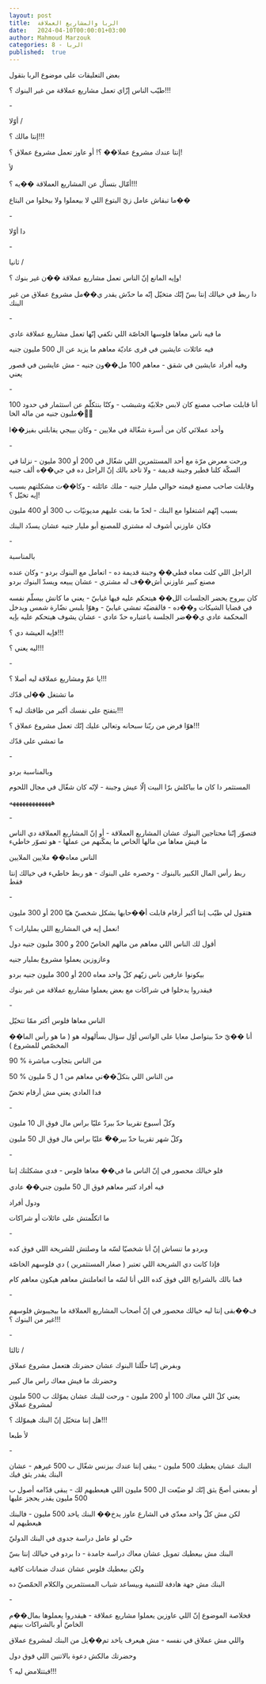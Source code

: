 ```yaml
---
layout: post
title:  الربا والمشاريع العملاقة
date:   2024-04-10T00:00:01+03:00
author: Mahmoud Marzouk
categories: 8 - الربا
published:  true
---
```

بعض التعليقات على موضوع الربا بتقول

طيّب الناس إزّاي تعمل مشاريع عملاقة من غير البنوك ؟!!!

\-

أوّلا /

إنتا مالك ؟!!!

إنتا عندك مشروع عملا�� ؟! أو عاوز تعمل مشروع عملاق ؟!

لأ

أمّال بتسأل عن المشاريع العملاقة ��يه ؟!!!

ما تبقاش عامل زيّ البتوع اللي لا بيعملوا ولا بيخلوا من
البتاع��

\-

دا أوّلا

\-

ثانيا /

وإيه المانع إنّ الناس تعمل مشاريع عملاقة ��ن غير بنوك ؟!

دا ربط في خيالك إنتا بسّ إنّك متخيّل إنّه ما حدّش يقدر ي��مل مشروع عملاق من
غير البنك

\-

ما فيه ناس معاها فلوسها الخاصّة اللي تكفي إنّها تعمل مشاريع عملاقة
عادي

فيه عائلات عايشين في قرى عاديّة معاهم ما يزيد عن ال 500 مليون
جنيه

وفيه أفراد عايشين في شقق - معاهم 100 مل��ون جنيه - مش عايشين في قصور
يعني

\-

أنا قابلت صاحب مصنع كان لابس جلابيّة وشبشب - وكنّا بنتكلّم عن استثمار في
حدود 100 مليون جنيه من ماله الخا��ّ

وأحد عملائي كان من أسرة شغّالة في ملايين - وكان بييجي يقابلني
بفيز��ا

\-

ورحت معرض مرّة مع أحد المستثمرين اللي شغّال في 200 أو 300 مليون - نزلنا
في السكّة كلنا فطير وجبنة قديمة - ولا تاخد بالك إنّ الراجل ده في جي��ه ألف
جنيه

وقابلت صاحب مصنع قيمته حوالي مليار جنيه - ملك عائلته - وكا��ت مشكلتهم
بسبب إيه تخيّل ؟!

بسبب إنّهم اشتغلوا مع البنك - لحدّ ما بقت عليهم مديونيّات ب 300 أو 400
مليون

فكان عاوزني أشوف له مشتري للمصنع أبو مليار جنيه عشان يسدّد
البنك

\-

بالمناسبة

الراجل اللي كلت معاه فطي�� وجبنة قديمة ده - اتعامل مع البنوك بردو - وكان
عنده مصنع كبير عاوزني أش��ف له مشتري - عشان يبيعه ويسدّ البنوك
بردو

كان بيروح يحضر الجلسات الل�� هيتحكم عليه فيها غيابيّ - يعني ما كانش بيسلّم
نفسه في قضايا الشيكات و��ده - فالقضيّة تمشي غيابيّ - وهوّا يلبس نضّارة شمس
ويدخل المحكمة عادي ي��ضر الجلسة باعتباره حدّ عادي - عشان يشوف هيتحكم عليه
بإيه

فإيه العيشة دي ؟!!!

ليه يعني ؟!!!

\-

يا عمّ ومشاريع عملاقة ليه أصلا ؟!!!

ما تشتغل ��لى قدّك

بتفتح على نفسك أكبر من طاقتك ليه ؟!!!

هوّا فرض من ربّنا سبحانه وتعالى عليك إنّك تعمل مشروع عملاق
؟!!!

ما تمشي على قدّك

\-

وبالمناسبة بردو

المستثمر دا كان ما بياكلش برّا البيت إلّا عيش وجبنة - لإنّه كان شغّال في
مجال اللحوم

هههههههههههههه

\-

فتصوّر إنّنا محتاجين البنوك عشان المشاريع العملاقة - أو إنّ المشاريع
العملاقة دي الناس ما فيش معاها من مالها الخاص ما يمكّنهم من عملها - هو
تصوّر خاطيء

الناس معاه�� ملايين الملايين

ربط رأس المال الكبير بالبنوك - وحصره على البنوك - هو ربط خاطيء في خيالك
إنتا فقط

\-

هتقول لي طيّب إنتا أكبر أرقام قابلت أ��حابها بشكل شخصيّ هيّا 200 أو 300
مليون

نعمل إيه في المشاريع اللي بمليارات ؟!

أقول لك الناس اللي معاهم من مالهم الخاصّ 200 و 300 مليون جنيه
دول

وعازوزين يعملوا مشروع بمليار جنيه

بيكونوا عارفين ناس زيّهم كلّ واحد معاه 200 أو 300 مليون جنيه
بردو

فيقدروا يدخلوا في شراكات مع بعض يعملوا مشاريع عملاقة من غير
بنوك

\-

الناس معاها فلوس أكتر ممّا تتخيّل

أنا ��يّ حدّ بيتواصل معايا على الواتس أوّل سؤال بسألهوله هو ( ما هو رأس
الما�� المخصّص للمشروع )

90 % من الناس بتجاوب مباشرة

50 % من الناس اللي بتكلّ��ني معاهم من 1 ل 5 مليون

فدا العادي يعني مش أرقام تخضّ

\-

وكلّ أسبوع تقريبا حدّ بيردّ عليّا براس مال فوق ال 10 مليون

وكلّ شهر تقريبا حدّ بير��ّ عليّا براس مال فوق ال 50 مليون

\-

فلو خيالك محصور في إنّ الناس ما في�� معاها فلوس - فدي مشكلتك
إنتا

فيه أفراد كتير معاهم فوق ال 50 مليون جني�� عادي

ودول أفراد

ما اتكلّمتش على عائلات أو شراكات

\-

وبردو ما تنساش إنّ أنا شخصيّا لسّه ما وصلتش للشريحة اللي فوق
كده

فإذا كانت دي الشريحة اللي تعتبر ( صغار المستثمرين ) دي فلوسهم
الخاصّة

فما بالك بالشرايح اللي فوق كده اللي أنا لسّه ما اتعاملتش معاهم هيكون
معاهم كام

\-

ف��بقى إنتا ليه خيالك محصور في إنّ أصحاب المشاريع العملاقة ما بيجيبوش
فلوسهم غير من البنوك ؟!!!

\-

ثالثا /

وبفرض إنّنا حلّلنا البنوك عشان حضرتك هتعمل مشروع عملاق

وحضرتك ما فيش معاك راس مال كبير

يعني كلّ اللي معاك 100 أو 200 مليون - ورحت للبنك عشان يموّلك ب 500 مليون
لمشروع عملاق

هل إنتا متخيّل إنّ البنك هيموّلك ؟!!!

لأ طبعا

\-

البنك عشان يعطيك 500 مليون - يبقى إنتا عندك بيزنس شغّال ب 500 غيرهم -
عشان البنك يقدر يثق فيك

أو بمعنى أصحّ يثق إنّك لو ضيّعت ال 500 مليون اللي هيعطيهم لك - يبقى قدّامه
أصول ب 500 مليون يقدر يحجز عليها

لكن مش كلّ واحد معدّي في الشارع عاوز يدخ�� البنك ياخد 500 مليون - فالبنك
هيعطيهم له

حتّى لو عامل دراسة جدوى في البنك الدوليّ

البنك مش بيعطيك تمويل عشان معاك دراسة جامدة - دا بردو في خيالك إنتا
بسّ

ولكن بيعطيك فلوس عشان عندك ضمانات كافية

البنك مش جهة هادفة للتنمية وبيساعد شباب المستثمرين والكلام الحمّصيّ
ده

\-

فخلاصة الموضوع إنّ اللي عاوزين يعملوا مشاريع عملاقة - هيقدروا يعملوها
بمال��م الخاصّ أو بالشراكات بينهم

واللي مش عملاق في نفسه - مش هيعرف ياخد تم��يل من البنك لمشروع
عملاق

وحضرتك مالكش دعوة بالاتنين اللي فوق دول

فبتتلامض ليه ؟!!!
